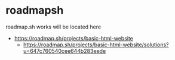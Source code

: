 # roadmapsh
roadmap.sh works will be located here
- https://roadmap.sh/projects/basic-html-website
    - https://roadmap.sh/projects/basic-html-website/solutions?u=647c760540cee644b283eede
